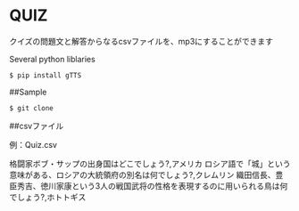 # QUIZ

クイズの問題文と解答からなるcsvファイルを、mp3にすることができます

Several python liblaries
```
$ pip install gTTS
```

##Sample
```
$ git clone 
```

##csvファイル

例：Quiz.csv

格闘家ボブ・サップの出身国はどこでしょう?,アメリカ
ロシア語で「城」という意味がある、ロシアの大統領府の別名は何でしょう?,クレムリン
織田信長、豊臣秀吉、徳川家康という3人の戦国武将の性格を表現するのに用いられる鳥は何でしょう?,ホトトギス
